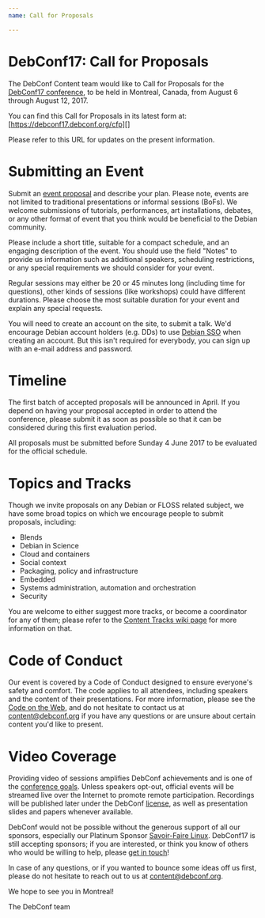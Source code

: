 ```yaml
---
name: Call for Proposals

---
```


DebConf17: Call for Proposals
=============================

The DebConf Content team would like to Call for Proposals for the
[DebConf17 conference][], to be held in Montreal, Canada, from August 6 through
August 12, 2017.

[DebConf17 conference]: https://debconf17.debconf.org/

You can find this Call for Proposals in its latest form at: [https://debconf17.debconf.org/cfp][]

[https://debconf17.debconf.org/cfp]: https://debconf17.debconf.org/cfp

Please refer to this URL for updates on the present information.

Submitting an Event
===================

Submit an [event proposal][] and describe your plan. Please note, events are not
limited to traditional presentations or informal sessions (BoFs). We welcome
submissions of tutorials, performances, art installations, debates, or any
other format of event that you think would be beneficial to the Debian
community.

[event proposal]: <https://debconf17.debconf.org/talks/new/>

Please include a short title, suitable for a compact schedule, and an engaging
description of the event. You should use the field "Notes" to provide us
information such as additional speakers, scheduling restrictions, or any
special requirements we should consider for your event.

Regular sessions may either be 20 or 45 minutes long (including time for
questions), other kinds of sessions (like workshops) could have different
durations. Please choose the most suitable duration for your event and explain
any special requests.

You will need to create an account on the site, to submit a talk. We'd encourage
Debian account holders (e.g. DDs) to use [Debian SSO][] when creating an account.
But this isn't required for everybody, you can sign up with an e-mail address and
password.

[Debian SSO]: https://wiki.debian.org/DebianSingleSignOn

Timeline
========

The first batch of accepted proposals will be announced in April.
If you depend on having your proposal accepted in order to attend the 
conference, please submit it as soon as possible so that it can be considered 
during this first evaluation period.

All proposals must be submitted before Sunday 4 June 2017 to be evaluated for
the official schedule.

Topics and Tracks
=================

Though we invite proposals on any Debian or FLOSS related subject, we have some
broad topics on which we encourage people to submit proposals, including:

- Blends
- Debian in Science
- Cloud and containers
- Social context
- Packaging, policy and infrastructure
- Embedded
- Systems administration, automation and orchestration
- Security

You are welcome to either suggest more tracks, or become a coordinator for any of 
them; please refer to the [Content Tracks wiki page][] for more information on that.

[Content Tracks wiki page]: https://wiki.debconf.org/wiki/DebConf17/ContentTracks

Code of Conduct
=============
Our event is covered by a Code of Conduct designed to ensure everyone's safety
and comfort. The code applies to all attendees, including speakers and the content
of their presentations. For more information, please see the [Code on the Web][], and
do not hesitate to contact us at [<content@debconf.org>][] if you have any questions
or are unsure about certain content you'd like to present.

[Code on the Web]: https://debconf.org/codeofconduct.shtml
[content@debconf.org]: mailto:content@debconf.org

Video Coverage
==============

Providing video of sessions amplifies DebConf achievements and is one of the
[conference goals][]. Unless speakers opt-out, official events will be streamed
live over the Internet to promote remote participation. Recordings will be
published later under the DebConf [license][], as well as presentation slides
and papers whenever available.

[conference goals]: https://debconf.org/goals.shtml
[license]: http://meetings-archive.debian.net/pub/debian-meetings/LICENSE

DebConf would not be possible without the generous support of all our sponsors,
especially our Platinum Sponsor [Savoir-Faire Linux][]. DebConf17 is still accepting sponsors;
if you are interested, or think you know of others who would be willing to
help, please [get in touch][]!

[Savoir-Faire Linux]: https://www.savoirfairelinux.com/en/
[get in touch]: https://debconf17.debconf.org/sponsors/become-a-sponsor/


In case of any questions, or if you wanted to bounce some ideas off us first, please do not
hesitate to reach out to us at [<content@debconf.org>][].

[<content@debconf.org>]: mailto:content@debconf.org


We hope to see you in Montreal!

The DebConf team
